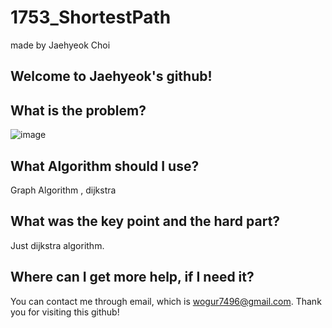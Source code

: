 # 1753_ShortestPath

made by Jaehyeok Choi

## Welcome to Jaehyeok's github!

## What is the problem?

![image](https://github.com/Choi-JaeHyeok-21500749/1753_ShortestPath/blob/main/_pro.PNG)

## What Algorithm should I use?

Graph Algorithm , dijkstra

## What was the key point and the hard part?

Just dijkstra algorithm.

## Where can I get more help, if I need it?

You can contact me through email, which is wogur7496@gmail.com.
Thank you for visiting this github!
